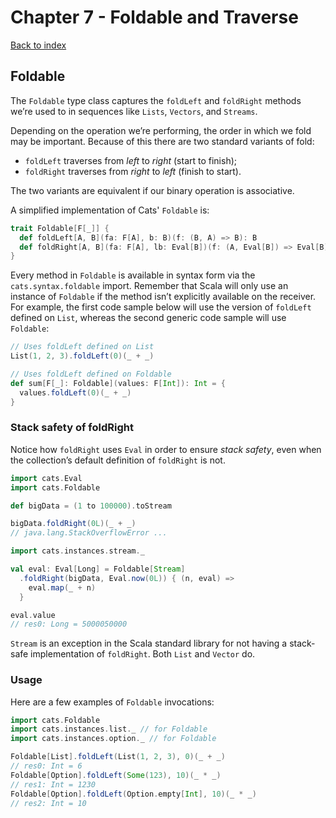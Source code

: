 # Chapter 7 - Foldable and Traverse
[Back to index](index.md)

## Foldable
The `Foldable` type class captures the `foldLeft` and `foldRight` methods we’re used to in sequences like `Lists`, `Vectors`, and `Streams`.

Depending on the operation we’re performing, the order in which we fold may be important. Because of this there are two standard variants of fold:
  * `foldLeft` traverses from *left* to *right* (start to finish);
  * `foldRight` traverses from *right* to *left* (finish to start).

The two variants are equivalent if our binary operation is associative.

A simplified implementation of Cats' `Foldable` is:

```scala
trait Foldable[F[_]] {
  def foldLeft[A, B](fa: F[A], b: B)(f: (B, A) => B): B
  def foldRight[A, B](fa: F[A], lb: Eval[B])(f: (A, Eval[B]) => Eval[B]): Eval[B]
}
```

Every method in `Foldable` is available in syntax form via the `cats.syntax.foldable` import. Remember that Scala will only use an instance of `Foldable` if the method isn’t explicitly available on the receiver. For example, the first code sample below will use the version of `foldLeft` defined on `List`, whereas the second generic code sample will use `Foldable`:

```scala
// Uses foldLeft defined on List
List(1, 2, 3).foldLeft(0)(_ + _)

// Uses foldLeft defined on Foldable
def sum[F[_]: Foldable](values: F[Int]): Int = {
  values.foldLeft(0)(_ + _)
}
```

### Stack safety of foldRight
Notice how `foldRight` uses `Eval` in order to ensure *stack safety*, even when the collection’s default definition of `foldRight` is not.

```scala
import cats.Eval
import cats.Foldable

def bigData = (1 to 100000).toStream

bigData.foldRight(0L)(_ + _)
// java.lang.StackOverflowError ...

import cats.instances.stream._

val eval: Eval[Long] = Foldable[Stream]
  .foldRight(bigData, Eval.now(0L)) { (n, eval) =>
    eval.map(_ + n)
  }

eval.value
// res0: Long = 5000050000
```

`Stream` is an exception in the Scala standard library for not having a stack-safe implementation of `foldRight`. Both `List` and `Vector` do.

### Usage
Here are a few examples of `Foldable` invocations:

```scala
import cats.Foldable
import cats.instances.list._ // for Foldable
import cats.instances.option._ // for Foldable

Foldable[List].foldLeft(List(1, 2, 3), 0)(_ + _)
// res0: Int = 6
Foldable[Option].foldLeft(Some(123), 10)(_ * _)
// res1: Int = 1230
Foldable[Option].foldLeft(Option.empty[Int], 10)(_ * _)
// res2: Int = 10
```
